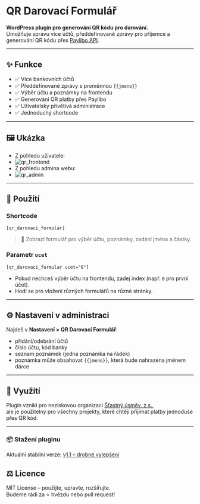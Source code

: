# QR Darovací Formulář

**WordPress plugin pro generování QR kódu pro darování.**  
Umožňuje správu více účtů, předdefinované zprávy pro příjemce a generování QR kódu přes [Paylibo API](https://api.paylibo.com/).

---

## ✨ Funkce

- ✅ Více bankovních účtů
- ✅ Předdefinované zprávy s proměnnou `{{jmeno}}`
- ✅ Výběr účtu a poznámky na frontendu
- ✅ Generování QR platby přes Paylibo
- ✅ Uživatelsky přívětivá administrace
- ✅ Jednoduchý shortcode

---
## 🖼️ Ukázka

- Z pohledu uživatele:
- ![qr_frontend](https://github.com/user-attachments/assets/efd94037-a809-489e-80b7-eaca75863fba)
- Z pohledu admina webu:
- ![qr_admin](https://github.com/user-attachments/assets/7c6b4757-83c5-46d0-b585-66994898591c)

---

## 🔧 Použití

### Shortcode

```
[qr_darovaci_formular]
```

> 📌 Zobrazí formulář pro výběr účtu, poznámky, zadání jména a částky.

### Parametr `ucet`

```
[qr_darovaci_formular ucet="0"]
```

- Pokud nechceš výběr účtu na frontendu, zadej index (např. `0` pro první účet).
- Hodí se pro vložení různých formulářů na různé stránky.

---

## ⚙️ Nastavení v administraci

Najdeš v **Nastavení > QR Darovací Formulář**:

- přidání/odebrání účtů
- číslo účtu, kód banky
- seznam poznámek (jedna poznámka na řádek)
- poznámka může obsahovat `{{jmeno}}`, která bude nahrazena jménem dárce

---

## 🧠 Využití

Plugin vznikl pro neziskovou organizaci [Šťastný úsměv, z.s.](https://stastny-usmev.cz),  
ale je použitelný pro všechny projekty, které chtějí přijímat platby jednoduše přes QR kód.

---
### 📦 Stažení pluginu

Aktuální stabilní verze: [v1.1 – drobné vylepšení](https://github.com/adamhornofmedia/QR-Darovaci-Formular/releases/tag/v1.1)


## ⚖️ Licence

MIT License – použijte, upravte, rozšiřujte.  
Budeme rádi za ⭐ hvězdu nebo pull request!
